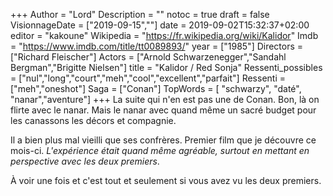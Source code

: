 +++
Author = "Lord"
Description = ""
notoc = true
draft = false
VisionnageDate = ["2019-09-15",""]
date = 2019-09-02T15:32:37+02:00
editor = "kakoune"
Wikipedia = "https://fr.wikipedia.org/wiki/Kalidor"
Imdb = "https://www.imdb.com/title/tt0089893/"
year = ["1985"]
Directors = ["Richard Fleischer"]
Actors = ["Arnold Schwarzenegger","Sandahl Bergman","Brigitte Nielsen"]
title = "Kalidor / Red Sonja"
Ressenti_possibles = ["nul","long","court","meh","cool","excellent","parfait"]
Ressenti = ["meh","oneshot"] 
Saga = ["Conan"]
TopWords = [ "schwarzy", "daté", "nanar","aventure"]
+++
La suite qui n'en est pas une de Conan.
Bon, là on flirte avec le nanar.
Mais le nanar avec quand même un sacré budget pour les canassons les décors et compagnie.

Il a bien plus mal vieilli que ses confrères.
Premier film que je découvre ce mois-ci.
*L'expérience était quand même agréable, surtout en mettant en perspective avec les deux premiers*.

À voir une fois et c'est tout et seulement si vous avez vu les deux premiers.

